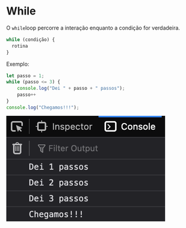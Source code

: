 # While

O `while`loop percorre a interação enquanto a condição  for verdadeira.

```javascript
while (condição) {
  rotina
}
```

Exemplo:

```javascript
let passo = 1; 
while (passo <= 3) {
    console.log("Dei " + passo + " passos");
    passo++
}
console.log("Chegamos!!!");
```

![](<../.gitbook/assets/image (16).png>)
